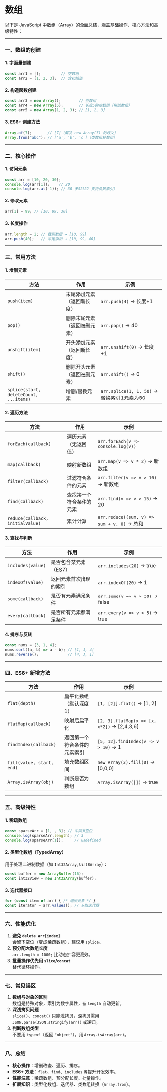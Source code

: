 # 数组

以下是 JavaScript 中数组（Array）的全面总结，涵盖基础操作、核心方法和高级特性：

---

### **一、数组的创建**
#### 1. 字面量创建
```javascript
const arr1 = [];         // 空数组
const arr2 = [1, 2, 3];  // 含初始值
```

#### 2. 构造函数创建
```javascript
const arr3 = new Array();        // 空数组
const arr4 = new Array(5);       // 长度5的空数组（稀疏数组）
const arr5 = new Array(1, 2, 3); // [1, 2, 3]
```

#### 3. ES6+ 创建方法
```javascript
Array.of(7);       // [7]（解决 new Array(7) 的歧义）
Array.from("abc"); // ['a', 'b', 'c']（类数组转数组）
```

---

### **二、核心操作**
#### 1. 访问元素
```javascript
const arr = [10, 20, 30];
console.log(arr[1]);    // 20
console.log(arr.at(-1)); // 30（ES2022 支持负数索引）
```

#### 2. 修改元素
```javascript
arr[1] = 99; // [10, 99, 30]
```

#### 3. 长度操作
```javascript
arr.length = 2; // 截断数组 → [10, 99]
arr.push(40);   // 末尾添加 → [10, 99, 40]
```

---

### **三、常用方法**
#### 1. 增删元素
| 方法               | 作用                          | 示例                     |
|--------------------|-----------------------------|--------------------------|
| `push(item)`       | 末尾添加元素（返回新长度）          | `arr.push(4)` → 长度+1  |
| `pop()`            | 删除末尾元素（返回被删元素）         | `arr.pop()` → 40        |
| `unshift(item)`    | 开头添加元素（返回新长度）          | `arr.unshift(0)` → 长度+1|
| `shift()`          | 删除开头元素（返回被删元素）         | `arr.shift()` → 0       |
| `splice(start, deleteCount, ...items)` | 增删/替换元素 | `arr.splice(1, 1, 50)` → 替换索引1元素为50 |

#### 2. 遍历方法
| 方法               | 作用                          | 示例                     |
|--------------------|-----------------------------|--------------------------|
| `forEach(callback)` | 遍历元素（无返回值）             | `arr.forEach(v => console.log(v))` |
| `map(callback)`     | 映射新数组                     | `arr.map(v => v * 2)` → 新数组    |
| `filter(callback)`  | 过滤符合条件的元素               | `arr.filter(v => v > 10)` → 新数组|
| `find(callback)`    | 查找第一个符合条件的元素           | `arr.find(v => v > 15)` → 20      |
| `reduce(callback, initialValue)` | 累计计算        | `arr.reduce((sum, v) => sum + v, 0)` → 总和 |

#### 3. 查找与判断
| 方法               | 作用                          | 示例                     |
|--------------------|-----------------------------|--------------------------|
| `includes(value)`  | 是否包含某元素（ES7）           | `arr.includes(20)` → true|
| `indexOf(value)`   | 返回元素首次出现的索引            | `arr.indexOf(20)` → 1    |
| `some(callback)`   | 是否有元素满足条件               | `arr.some(v => v > 30)` → false|
| `every(callback)`  | 是否所有元素都满足条件            | `arr.every(v => v > 5)` → true|

#### 4. 排序与反转
```javascript
const nums = [3, 1, 4];
nums.sort((a, b) => a - b); // [1, 3, 4]
nums.reverse();             // [4, 3, 1]
```

---

### **四、ES6+ 新增方法**
| 方法                | 作用                          | 示例                     |
|---------------------|-----------------------------|--------------------------|
| `flat(depth)`       | 扁平化数组（默认深度1）          | `[1, [2]].flat()` → [1, 2]|
| `flatMap(callback)` | 映射后扁平化                   | `[2, 3].flatMap(x => [x, x*2])` → [2,4,3,6]|
| `findIndex(callback)`| 返回第一个符合条件的元素索引       | `[5, 12].findIndex(v => v > 10)` → 1|
| `fill(value, start, end)` | 填充数组区间          | `new Array(3).fill(0)` → [0,0,0]|
| `Array.isArray(obj)`| 判断是否为数组                 | `Array.isArray([])` → true|

---

### **五、高级特性**
#### 1. 稀疏数组
```javascript
const sparseArr = [1, , 3]; // 中间有空位
console.log(sparseArr.length); // 3
console.log(sparseArr[1]);     // undefined
```

#### 2. 类型化数组（TypedArray）
用于处理二进制数据（如 `Int32Array`, `Uint8Array`）：
```javascript
const buffer = new ArrayBuffer(16);
const int32View = new Int32Array(buffer);
```

#### 3. 迭代器接口
```javascript
for (const item of arr) { /* 遍历元素 */ }
const iterator = arr.values(); // 获取迭代器
```

---

### **六、性能优化**
1. **避免 `delete arr[index]`**  
   会留下空位（变成稀疏数组），建议用 `splice`。
2. **预分配大数组长度**  
   `arr.length = 1000;` 比动态扩容更高效。
3. **批量操作优先用 `slice`/`concat`**  
   替代循环操作。

---

### **七、常见误区**
1. **数组与对象的区别**  
   数组是特殊对象，索引为数字属性，有 `length` 自动更新。
2. **深浅拷贝问题**  
   `slice()`、`concat()` 只能浅拷贝，深拷贝需用 `JSON.parse(JSON.stringify(arr))` 或递归。
3. **判断数组类型**  
   不要用 `typeof`（返回 `"object"`），用 `Array.isArray(arr)`。

---

### **八、总结**
- **核心操作**：增删改查、遍历、排序。
- **ES6+ 方法**：`flat`、`find`、`includes` 等提升开发效率。
- **性能注意**：稀疏数组、预分配长度、批量操作。
- **扩展知识**：类型化数组、迭代器、类数组转换（`Array.from`）。



